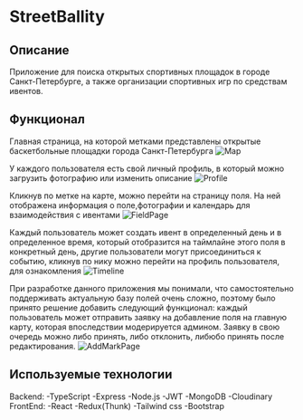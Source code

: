 # StreetBallity

## Описание

Приложение для поиска открытых спортивных площадок в городе Санкт-Петербурге, а также организации спортивных игр по средствам ивентов.

## Функционал
Главная страница, на которой метками представлены открытые баскетбольные площадки города Санкт-Петербурга
![Map](https://user-images.githubusercontent.com/48245816/115680208-0b7d1e80-a35c-11eb-958e-9ae258a45787.png)

У каждого пользователя есть свой личный профиль, в который можно загрузить фотографию или изменить описание
![Profile](https://user-images.githubusercontent.com/48245816/115680333-26e82980-a35c-11eb-9e82-8791066b9bd8.png)

Кликнув по метке на карте, можно перейти на страницу поля. На ней отображена информация о поле,фотографии и календарь для взаимодействия с ивентами
![FieldPage](https://user-images.githubusercontent.com/48245816/115680440-3b2c2680-a35c-11eb-9a9f-b132f252a039.png)

Каждый пользователь может создать ивент в определенный день и в определенное время, который отобразится на таймлайне этого поля в конкретный день, другие пользователи могут присоединиться к событию, кликнув по нику можно перейти на профиль пользователя, для ознакомления
![Timeline](https://user-images.githubusercontent.com/48245816/115680542-5434d780-a35c-11eb-9c60-c3c4d5c90904.png)

При разработке данного приложения мы понимали, что самостоятельно поддерживать актуальную базу полей очень сложно, поэтому было принято решение добавить следующий функционал:
каждый пользователь может отправить заявку на добавление поля на главную карту, которая впоследствии модерируется админом. Заявку в свою очередь можно либо принять, либо отклонить, либюбо принять после редактирования.
![AddMarkPage](https://user-images.githubusercontent.com/48245816/115680747-85150c80-a35c-11eb-8761-0f1deb691400.png)


## Используемые технологии
Backend:
-TypeScript
-Express
-Node.js
-JWT
-MongoDB
-Cloudinary
FrontEnd:
-React
-Redux(Thunk)
-Tailwind css
-Bootstrap
